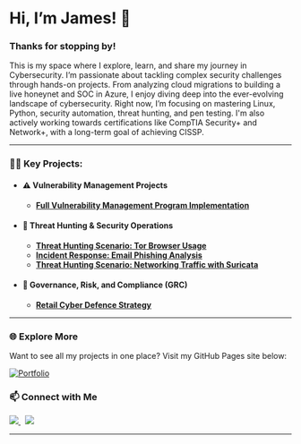 # Hi, I’m James! 👋

### Thanks for stopping by!

This is my space where I explore, learn, and share my journey in Cybersecurity. I’m passionate about tackling complex security challenges through hands-on projects. From analyzing cloud migrations to building a live honeynet and SOC in Azure, I enjoy diving deep into the ever-evolving landscape of cybersecurity. Right now, I’m focusing on mastering Linux, Python, security automation, threat hunting, and pen testing. I'm also actively working towards certifications like CompTIA Security+ and Network+, with a long-term goal of achieving CISSP.

---

### 👨‍💻 Key Projects:

- #### ⚠️ Vulnerability Management Projects
  - **[Full Vulnerability Management Program Implementation](https://github.com/trevinoparker7/vulnerability-management-program)**  
  

- #### 🚨 Threat Hunting & Security Operations
  - **[Threat Hunting Scenario: Tor Browser Usage](https://github.com/JKopal101/threat-hunting-scenario-tor)**
  - **[Incident Response: Email Phishing Analysis](https://github.com/JKopal101/email-phishing-analysis)**
  - **[Threat Hunting Scenario: Networking Traffic with Suricata](https://github.com/JKopal101/network-traffic-with-suricata)**



- #### 📜 Governance, Risk, and Compliance (GRC)
  -  **[Retail Cyber Defence Strategy](https://github.com/JKopal101/Retail-Cyber-Defence-Strategy)**
          
---

### 🌐 Explore More

Want to see all my projects in one place? Visit my GitHub Pages site below:

[![Portfolio](https://img.shields.io/badge/-Portfolio-000?style=for-the-badge&logo=github&logoColor=white)](https://jkopal101.github.io)



### 📫 Connect with Me

<a href="https://www.linkedin.com/in/james-kopal/">
  <img src="https://img.shields.io/badge/-LinkedIn-0072b1?&style=for-the-badge&logo=linkedin&logoColor=white" />
</a>
&nbsp;
<a href="https://x.com/j_kopal">
  <img src="https://img.shields.io/badge/-Twitter-1DA1F2?&style=for-the-badge&logo=twitter&logoColor=white" />
</a>

---


